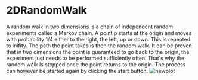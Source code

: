 # 2DRandomWalk
A random walk in two dimensions is a chain of independent random experiments called a Markov chain.
A point p starts at the origin and moves with probability 1/4 either to the right, the left, up or down. This is repeated to inifity.
The path the point takes is then the random walk. It can be proven that in two dimensions the point is guaranteed to go back to the origin, the experiment just needs to be performed sufficiently often.
That's why the random walk is stopped once the point returns to the origin. The process can however be started again by clicking the start button. 
![newplot](https://github.com/lschwartze/2DRandomWalk/assets/114759231/ef2d5734-9074-406a-99e7-45eb39986adf)
